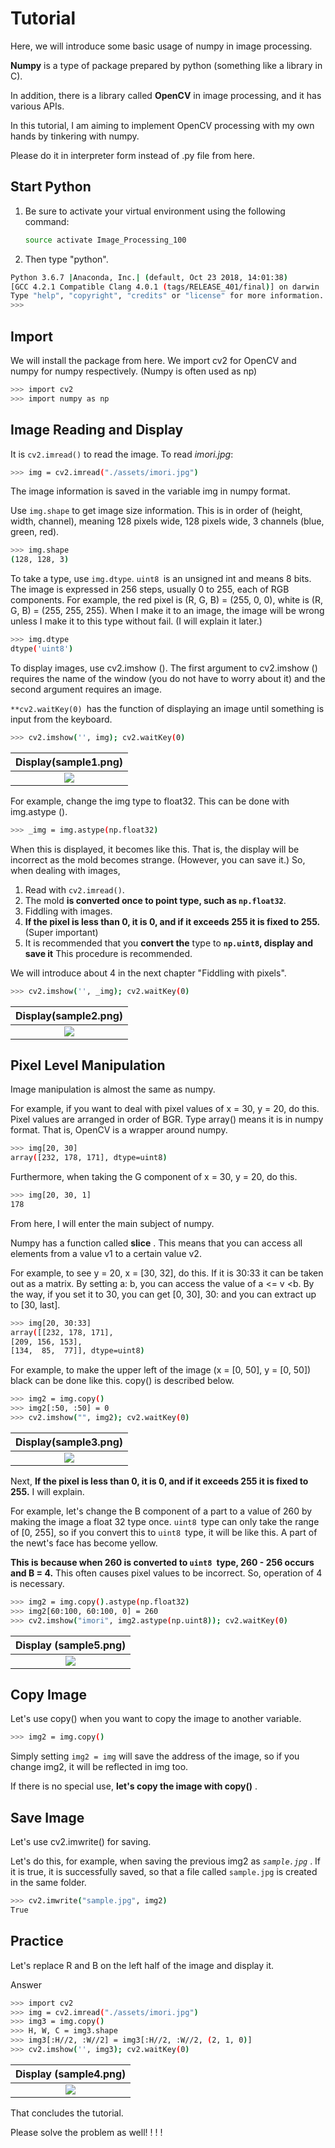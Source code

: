 # Tutorial

Here, we will introduce some basic usage of numpy in image processing.

**Numpy** is a type of package prepared by python (something like a library in C). 

In addition, there is a library called **OpenCV** in image processing, and it has various APIs.

In this tutorial, I am aiming to implement OpenCV processing with my own hands by tinkering with numpy.

Please do it in interpreter form instead of .py file from here.

## Start Python

1. Be sure to activate your virtual environment using the following command:

   ```bash
   source activate Image_Processing_100
   ```

2. Then type "python". 

```bash
Python 3.6.7 |Anaconda, Inc.| (default, Oct 23 2018, 14:01:38) 
[GCC 4.2.1 Compatible Clang 4.0.1 (tags/RELEASE_401/final)] on darwin
Type "help", "copyright", "credits" or "license" for more information.
>>> 
```
## Import

We will install the package from here. We import cv2 for OpenCV and numpy for numpy respectively. (Numpy is often used as np)

```bash
>>> import cv2
>>> import numpy as np
```

## Image Reading and Display

It is `cv2.imread()` to read the image. To read *imori.jpg*:

```bash
>>> img = cv2.imread("./assets/imori.jpg")
```

The image information is saved in the variable img in numpy format.

Use `img.shape` to get image size information. This is in order of (height, width, channel), meaning 128 pixels wide, 128 pixels wide, 3 channels (blue, green, red).

```bash
>>> img.shape
(128, 128, 3)
```

To take a type, use `img.dtype`.  `uint8 `is an unsigned int and means 8 bits. The image is expressed in 256 steps, usually 0 to 255, each of RGB components. For example, the red pixel is (R, G, B) = (255, 0, 0), white is (R, G, B) = (255, 255, 255). When I make it to an image, the image will be wrong unless I make it to this type without fail. (I will explain it later.)

```bash
>>> img.dtype
dtype('uint8')
```

To display images, use cv2.imshow (). The first argument to cv2.imshow () requires the name of the window (you do not have to worry about it) and the second argument requires an image.

`**cv2.waitKey(0) `has the function of displaying an image until something is input from the keyboard. 

```bash
>>> cv2.imshow('', img); cv2.waitKey(0)
```

|Display(sample1.png)|
|:---:|
|![](sample1.png)|

For example, change the img type to float32. This can be done with img.astype ().

```bash
>>> _img = img.astype(np.float32)
```

When this is displayed, it becomes like this. That is, the display will be incorrect as the mold becomes strange. (However, you can save it.) So, when dealing with images,

1. Read with `cv2.imread()`.
2. The mold **is converted once to point type, such as `np.float32`**.
3. Fiddling with images.
4. **If the pixel is less than 0, it is 0, and if it exceeds 255 it is fixed to 255.** (Super important)
5. It is recommended that you **convert the** type to **`np.uint8`, display and save it** This procedure is recommended.

We will introduce about 4 in the next chapter "Fiddling with pixels".

```bash
>>> cv2.imshow('', _img); cv2.waitKey(0)
```
|Display(sample2.png)|
|:---:|
|![](sample2.png)|

## Pixel Level Manipulation

Image manipulation is almost the same as numpy.

For example, if you want to deal with pixel values of x = 30, y = 20, do this. Pixel values are arranged in order of BGR. Type array() means it is in numpy format. That is, OpenCV is a wrapper around numpy.

```bash
>>> img[20, 30]
array([232, 178, 171], dtype=uint8)
```

Furthermore, when taking the G component of x = 30, y = 20, do this.

```bash
>>> img[20, 30, 1]
178
```

From here, I will enter the main subject of numpy.

Numpy has a function called **slice** . This means that you can access all elements from a value v1 to a certain value v2.

For example, to see y = 20, x = [30, 32], do this. If it is 30:33 it can be taken out as a matrix. By setting a: b, you can access the value of a <= v <b. By the way, if you set it to 30, you can get [0, 30], 30: and you can extract up to [30, last].

```bash
>>> img[20, 30:33]
array([[232, 178, 171],
[209, 156, 153],
[134,  85,  77]], dtype=uint8)
```

For example, to make the upper left of the image (x = [0, 50], y = [0, 50]) black can be done like this. copy() is described below.

```bash
>>> img2 = img.copy()
>>> img2[:50, :50] = 0
>>> cv2.imshow("", img2); cv2.waitKey(0)
```

|Display(sample3.png)|
|:---:|
|![](sample3.png)|

Next, **If the pixel is less than 0, it is 0, and if it exceeds 255 it is fixed to 255.**  I will explain.

For example, let's change the B component of a part to a value of 260 by making the image a float 32 type once.  `uint8 `type can only take the range of [0, 255], so if you convert this to `uint8 `type, it will be like this. A part of the newt's face has become yellow.

**This is because when 260 is converted to `uint8 `type, 260 - 256 occurs and B = 4.** This often causes pixel values to be incorrect. So, operation of 4 is necessary.

```bash
>>> img2 = img.copy().astype(np.float32)
>>> img2[60:100, 60:100, 0] = 260
>>> cv2.imshow("imori", img2.astype(np.uint8)); cv2.waitKey(0)
```

|Display (sample5.png)|
|:---:|
|![](sample5.png)|

## Copy Image

Let's use copy() when you want to copy the image to another variable.

```bash
>>> img2 = img.copy()
```

Simply setting `img2 = img` will save the address of the image, so if you change img2, it will be reflected in img too.

If there is no special use, **let's copy the image with copy()** .

## Save Image

Let's use cv2.imwrite() for saving.

Let's do this, for example, when saving the previous img2 as *`sample.jpg`* . If it is true, it is successfully saved, so that a file called `sample.jpg` is created in the same folder.

```bash
>>> cv2.imwrite("sample.jpg", img2)
True
```

## Practice

Let's replace R and B on the left half of the image and display it.

Answer

```bash
>>> import cv2
>>> img = cv2.imread("./assets/imori.jpg")
>>> img3 = img.copy()
>>> H, W, C = img3.shape
>>> img3[:H//2, :W//2] = img3[:H//2, :W//2, (2, 1, 0)]
>>> cv2.imshow('', img3); cv2.waitKey(0)
```

|Display (sample4.png)|
|:---:|
|![](sample4.png)|

That concludes the tutorial.

Please solve the problem as well! ! ! ! 
